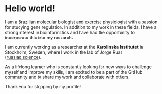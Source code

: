 # Hello world!
I am a Brazilian molecular biologist and exercise physiologist with a passion for studying gene regulation. 
In addition to my work in these fields, I have a strong interest in bioinformatics and have had the opportunity to incorporate this into my research. 

I am currently working as a researcher at the **Karolinska Institutet** in Stockholm, Sweden, where I work in the lab of Jorge Ruas ([ruaslab.science](https://ruaslab.science/)). 

As a lifelong learner who is constantly looking for new ways to challenge myself and improve my skills, I am excited to be a part of the GitHub community and to share my work and collaborate with others.

Thank you for stopping by my profile!
